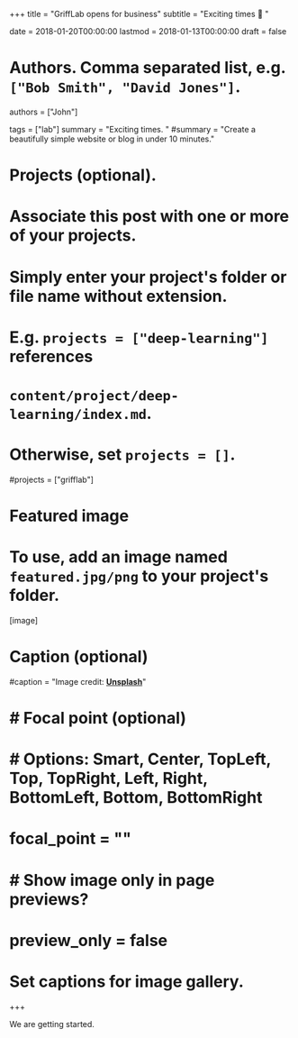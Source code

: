 +++
title = "GriffLab opens for business"
subtitle = "Exciting times :rocket: "

date = 2018-01-20T00:00:00
lastmod = 2018-01-13T00:00:00
draft = false


# Authors. Comma separated list, e.g. `["Bob Smith", "David Jones"]`.
authors = ["John"]

tags = ["lab"]
summary = "Exciting times. " 
#summary = "Create a beautifully simple website or blog in under 10 minutes."

# Projects (optional).
#   Associate this post with one or more of your projects.
#   Simply enter your project's folder or file name without extension.
#   E.g. `projects = ["deep-learning"]` references 
#   `content/project/deep-learning/index.md`.
#   Otherwise, set `projects = []`.
#projects = ["grifflab"]

# Featured image
# To use, add an image named `featured.jpg/png` to your project's folder. 
[image]
  # Caption (optional)
  #caption = "Image credit: [**Unsplash**](https://unsplash.com/photos/CpkOjOcXdUY)"

#  # Focal point (optional)
#  # Options: Smart, Center, TopLeft, Top, TopRight, Left, Right, BottomLeft, Bottom, BottomRight
#  focal_point = ""

#  # Show image only in page previews?
#  preview_only = false

# Set captions for image gallery.

+++

We are getting started. 


